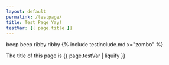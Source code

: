 ```yaml
---
layout: default
permalink: /testpage/
title: Test Page Yay!
testVar: {{ page.title }}
---
```


beep beep ribby ribby
{% include testinclude.md x="zombo" %}

The title of this page is {{ page.testVar | liquify }}